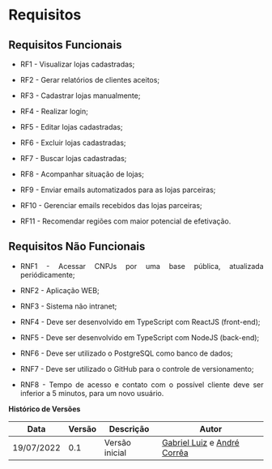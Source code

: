 # Requisitos


## Requisitos Funcionais
<ul>
<li>
  <p style="text-align: justify">RF1 - Visualizar lojas cadastradas;</p>
</li>

<li>
  <p style="text-align: justify">RF2 - Gerar relatórios de clientes aceitos;</p>
</li>

<li>
  <p style="text-align: justify">RF3 - Cadastrar lojas manualmente;</p>
</li>

<li>
  <p style="text-align: justify">RF4 - Realizar login;</p>
</li>

<li>
  <p style="text-align: justify">RF5 - Editar lojas cadastradas;</p>
</li>

<li>
  <p style="text-align: justify">RF6 - Excluir lojas cadastradas;</p>
</li>

<li>
  <p style="text-align: justify">RF7 - Buscar lojas cadastradas;</p>
</li>

<li>
  <p style="text-align: justify">RF8 - Acompanhar situação de lojas;</p>
</li>

<li>
  <p style="text-align: justify">RF9 - Enviar emails automatizados para as lojas parceiras;</p>
</li>

<li>
  <p style="text-align: justify">RF10 - Gerenciar emails recebidos das lojas parceiras;</p>
</li>

<li>
  <p style="text-align: justify">RF11 - Recomendar regiões com maior potencial de efetivação.</p>
</li>

</ul>

## Requisitos Não Funcionais
<ul>
<li>
  <p style="text-align: justify">RNF1 - Acessar CNPJs por uma base pública, atualizada periódicamente;</p>
</li>

<li>
  <p style="text-align: justify">RNF2 - Aplicação WEB;</p>
</li>

<li>
  <p style="text-align: justify">RNF3 - Sistema não intranet;</p>
</li>

<li>
  <p style="text-align: justify">RNF4 - Deve ser desenvolvido em TypeScript com ReactJS (front-end);</p>
</li>

<li>
  <p style="text-align: justify">RNF5 - Deve ser desenvolvido em TypeScript com NodeJS (back-end);</p>
</li>

<li>
  <p style="text-align: justify">RNF6 - Deve ser utilizado o PostgreSQL como banco de dados;</p>
</li>

<li>
  <p style="text-align: justify">RNF7 - Deve ser utilizado o GitHub para o controle de versionamento;</p>
</li>

<li>
  <p style="text-align: justify">RNF8 - Tempo de acesso e contato com o possível cliente deve ser inferior a 5 minutos, para um novo usuário.</p>
</li>

</ul>

**Histórico de Versões**

| Data       | Versão | Descrição      | Autor                                                                                       |
| ---------- | ------ | -------------- | ------------------------------------------------------------------------------------------- |
| 19/07/2022 | 0.1    | Versão inicial | [Gabriel Luiz](https://github.com/ggomesbr) e [André Corrêa](https://github.com/dartmol203) |